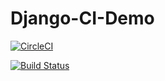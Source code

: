 # Django-CI-Demo


[![CircleCI](https://circleci.com/gh/aicsuva/Django-CI-Demo.svg?style=svg)](https://circleci.com/gh/aicsuva/Django-CI-Demo)


[![Build Status](https://travis-ci.com/aicsuva/Django-CI-Demo.svg?branch=master)](https://travis-ci.com/aicsuva/Django-CI-Demo)